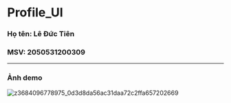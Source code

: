 # Profile_UI
### Họ tên: Lê Đức Tiên
### MSV: 2050531200309
--------------------------
### Ảnh demo
![z3684096778975_0d3d8da56ac31daa72c2ffa657202669](https://user-images.githubusercontent.com/86406337/187425763-5a38e551-959d-4a43-b301-30008c8c5445.jpg)

